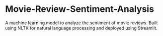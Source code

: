 # Movie-Review-Sentiment-Analysis
A machine learning model to analyze the sentiment of movie reviews. Built using NLTK for natural language processing and deployed using Streamlit.
